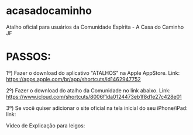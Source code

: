 # acasadocaminho
Atalho oficial para usuários da Comunidade Espírita - A Casa do Caminho JF

# PASSOS:

1º) Fazer o download do aplicativo "ATALHOS" na Apple AppStore.
Link: https://apps.apple.com/br/app/shortcuts/id1462947752

2º) Fazer o download do atalho da Comunidade no link abaixo.
Link: https://www.icloud.com/shortcuts/8006f1da0124473eb1f8d1e27c428e01

3º) Se você quiser adicionar o site oficial na tela inicial do seu iPhone/iPad:
link: 

Vídeo de Explicação para leigos:
